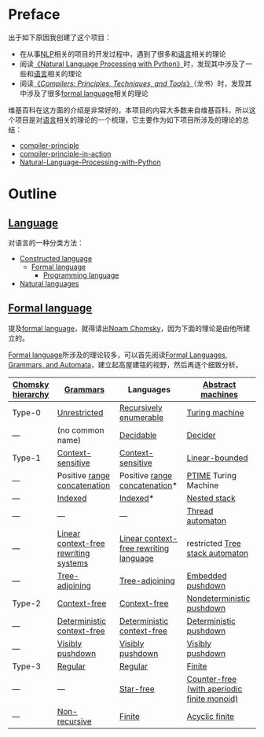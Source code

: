 # Preface

出于如下原因我创建了这个项目：

- 在从事[NLP](https://en.wikipedia.org/wiki/Natural_language_processing)相关的项目的开发过程中，遇到了很多和[语言](https://en.wikipedia.org/wiki/Language)相关的理论
- 阅读[《Natural Language Processing with Python》](http://www.nltk.org/book/)时，发现其中涉及了一些和[语言](https://en.wikipedia.org/wiki/Language)相关的理论
- 阅读[《*Compilers: Principles, Techniques, and Tools*》](https://en.wikipedia.org/wiki/Compilers:_Principles,_Techniques,_and_Tools)（龙书）时，发现其中涉及了很多[formal language](https://en.wikipedia.org/wiki/Formal_language)相关的理论

维基百科在这方面的介绍是非常好的，本项目的内容大多数来自维基百科，所以这个项目是对[语言](https://en.wikipedia.org/wiki/Language)相关的理论的一个梳理，它主要作为如下项目所涉及的理论的总结：

- [compiler-principle](https://github.com/dengking/compiler-principle)
- [compiler-principle-in-action](https://github.com/dengking/compiler-principle-in-action)
- [Natural-Language-Processing-with-Python](https://github.com/dengking/Natural-Language-Processing-with-Python)



# Outline

## [Language](https://en.wikipedia.org/wiki/Language)

对语言的一种分类方法：

- [Constructed language](https://en.wikipedia.org/wiki/Constructed_language)
  - [Formal language](https://en.wikipedia.org/wiki/Formal_language)
    - [Programming language](https://en.wikipedia.org/wiki/Programming_language)
- [Natural languages](https://en.wikipedia.org/wiki/Natural_language) 

## [Formal language](https://en.wikipedia.org/wiki/Formal_language)

提及[formal language](https://en.wikipedia.org/wiki/Formal_language)，就得请出[Noam Chomsky](https://en.wikipedia.org/wiki/Noam_Chomsky)，因为下面的理论是由他所建立的。

[Formal language](https://en.wikipedia.org/wiki/Formal_language)所涉及的理论较多，可以首先阅读[Formal Languages, Grammars, and Automata](http://www.sti.uniurb.it/aldini/publications/lfga.pdf)，建立起高屋建瓴的视野，然后再逐个细致分析。



| [Chomsky hierarchy](https://en.wikipedia.org/wiki/Chomsky_hierarchy) | [Grammars](https://en.wikipedia.org/wiki/Formal_grammar)     | Languages                                                    | [Abstract machines](https://en.wikipedia.org/wiki/Abstract_machine) |
| ------------------------------------------------------------ | ------------------------------------------------------------ | ------------------------------------------------------------ | ------------------------------------------------------------ |
| Type-0                                                       | [Unrestricted](https://en.wikipedia.org/wiki/Unrestricted_grammar) | [Recursively enumerable](https://en.wikipedia.org/wiki/Recursively_enumerable_language) | [Turing machine](https://en.wikipedia.org/wiki/Turing_machine) |
| —                                                            | (no common name)                                             | [Decidable](https://en.wikipedia.org/wiki/Recursive_language) | [Decider](https://en.wikipedia.org/wiki/Machine_that_always_halts) |
| Type-1                                                       | [Context-sensitive](https://en.wikipedia.org/wiki/Context-sensitive_grammar) | [Context-sensitive](https://en.wikipedia.org/wiki/Context-sensitive_language) | [Linear-bounded](https://en.wikipedia.org/wiki/Linear_bounded_automaton) |
| —                                                            | Positive [range concatenation](https://en.wikipedia.org/wiki/Range_concatenation_grammars) | Positive [range concatenation](https://en.wikipedia.org/wiki/Range_concatenation_language)* | [PTIME](https://en.wikipedia.org/wiki/PTIME) Turing Machine  |
| —                                                            | [Indexed](https://en.wikipedia.org/wiki/Indexed_grammar)     | [Indexed](https://en.wikipedia.org/wiki/Indexed_language)*   | [Nested stack](https://en.wikipedia.org/wiki/Nested_stack_automaton) |
| —                                                            | —                                                            | —                                                            | [Thread automaton](https://en.wikipedia.org/wiki/Thread_automaton) |
| —                                                            | [Linear context-free rewriting systems](https://en.wikipedia.org/wiki/Linear_context-free_rewriting_system) | [Linear context-free rewriting language](https://en.wikipedia.org/wiki/Linear_context-free_rewriting_language) | restricted [Tree stack automaton](https://en.wikipedia.org/wiki/Tree_stack_automaton) |
| —                                                            | [Tree-adjoining](https://en.wikipedia.org/wiki/Tree-adjoining_grammar) | [Tree-adjoining](https://en.wikipedia.org/wiki/Tree-adjoining_grammar) | [Embedded pushdown](https://en.wikipedia.org/wiki/Embedded_pushdown_automaton) |
| Type-2                                                       | [Context-free](https://en.wikipedia.org/wiki/Context-free_grammar) | [Context-free](https://en.wikipedia.org/wiki/Context-free_language) | [Nondeterministic pushdown](https://en.wikipedia.org/wiki/Pushdown_automaton) |
| —                                                            | [Deterministic context-free](https://en.wikipedia.org/wiki/Deterministic_context-free_grammar) | [Deterministic context-free](https://en.wikipedia.org/wiki/Deterministic_context-free_language) | [Deterministic pushdown](https://en.wikipedia.org/wiki/Deterministic_pushdown_automaton) |
| —                                                            | [Visibly pushdown](https://en.wikipedia.org/wiki/Nested_word) | [Visibly pushdown](https://en.wikipedia.org/wiki/Nested_word) | [Visibly pushdown](https://en.wikipedia.org/wiki/Nested_word) |
| Type-3                                                       | [Regular](https://en.wikipedia.org/wiki/Regular_grammar)     | [Regular](https://en.wikipedia.org/wiki/Regular_language)    | [Finite](https://en.wikipedia.org/wiki/Finite-state_machine) |
| —                                                            | —                                                            | [Star-free](https://en.wikipedia.org/wiki/Star-free_language) | [Counter-free (with aperiodic finite monoid)](https://en.wikipedia.org/wiki/Aperiodic_finite_state_automaton) |
| —|	[Non-recursive](https://en.wikipedia.org/wiki/Non-recursive_grammar) | [Finite](https://en.wikipedia.org/wiki/Finite_language)      | [Acyclic finite](https://en.wikipedia.org/wiki/Deterministic_acyclic_finite_state_automaton) |                                                              |





